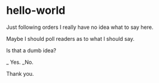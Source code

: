 # hello-world
Just following orders
I really have no idea what to say here.

Maybe I should poll readers as to what I should say.

Is that a dumb idea?  

_ Yes.   _No.  

Thank you.
